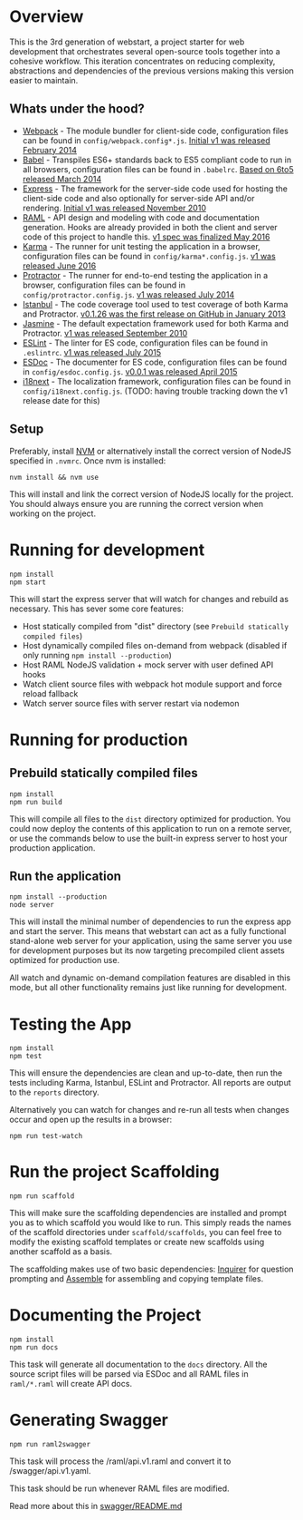 # Overview

This is the 3rd generation of webstart, a project starter for web development that orchestrates several 
open-source tools together into a cohesive workflow. This iteration concentrates on reducing complexity, 
abstractions and dependencies of the previous versions making this version easier to maintain.

## Whats under the hood?

* [Webpack](https://webpack.github.io/) - The module bundler for client-side code, configuration files can be found in 
`config/webpack.config*.js`.  [Initial v1 was released February 2014](https://github.com/webpack/webpack/releases/tag/v1.0.0)
* [Babel](https://babeljs.io/) - Transpiles ES6+ standards back to ES5 compliant code to run in all browsers, 
configuration files can be found in `.babelrc`. [Based on 6to5 released March 2014](https://babeljs.io/blog/2016/12/07/the-state-of-babel#some-history)
* [Express](https://expressjs.com/) - The framework for the server-side code used for hosting the client-side code and
also optionally for server-side API and/or rendering. [Initial v1 was released November 2010](https://github.com/expressjs/express/blob/master/History.md?#100--2010-11-16)
* [RAML](http://raml.org/) - API design and modeling with code and documentation generation. Hooks are already provided 
in both the client and server code of this project to handle this. [v1 spec was finalized May 2016](http://raml.org/blogs/announcing-raml-10-ga)
* [Karma](https://karma-runner.github.io) - The runner for unit testing the application in a browser, configuration files can be found in
`config/karma*.config.js`. [v1 was released June 2016](https://github.com/karma-runner/karma/blob/master/CHANGELOG.md#100-2016-06-23)
* [Protractor](http://www.protractortest.org) - The runner for end-to-end testing the application in a browser, configuration files can be found in 
`config/protractor.config.js`. [v1 was released July 2014](https://github.com/angular/protractor/releases/tag/1.0.0)
* [Istanbul](https://istanbul.js.org/) - The code coverage tool used to test coverage of both Karma and Protractor. [v0.1.26 was the first release on GitHub in January 2013](https://github.com/gotwarlost/istanbul/releases/tag/v0.1.26)
* [Jasmine](http://jasmine.github.io/) - The default expectation framework used for both Karma and Protractor. [v1 was released September 2010](https://github.com/jasmine/jasmine/releases/tag/1.0.0-release)
* [ESLint](http://eslint.org/) - The linter for ES code, configuration files can be found in `.eslintrc`. [v1 was released July 2015](https://github.com/eslint/eslint/blob/master/CHANGELOG.md)
* [ESDoc](https://esdoc.org/) - The documenter for ES code, configuration files can be found in `config/esdoc.config.js`. [v0.0.1 was released April 2015](https://github.com/esdoc/esdoc/releases/tag/v0.0.1)
* [i18next](http://i18next.com/) - The localization framework, configuration files can be found in `config/i18next.config.js`. (TODO: having trouble tracking down the v1 release date for this)

## Setup

Preferably, install [NVM](https://github.com/creationix/nvm) or alternatively install the correct version
of NodeJS specified in `.nvmrc`. Once nvm is installed:

```
nvm install && nvm use
```

This will install and link the correct version of NodeJS locally for 
the project. You should always ensure you are running the correct 
version when working on the project.

# Running for development

```
npm install
npm start
```

This will start the express server that will watch for changes and rebuild
as necessary. This has sever some core features:

* Host statically compiled from "dist" directory (see `Prebuild statically compiled files`)
* Host dynamically compiled files on-demand from webpack (disabled if only running `npm install --production`)
* Host RAML NodeJS validation + mock server with user defined API hooks
* Watch client source files with webpack hot module support and force reload fallback
* Watch server source files with server restart via nodemon

# Running for production

## Prebuild statically compiled files

```
npm install
npm run build
```

This will compile all files to the `dist` directory optimized for production. You could now deploy 
the contents of this application to run on a remote server, or use the commands below to 
use the built-in express server to host your production application.

## Run the application

```
npm install --production
node server
```

This will install the minimal number of dependencies to run the 
express app and start the server. This means that webstart can act as a fully functional
stand-alone web server for your application, using the same server you use for 
development purposes but its now targeting precompiled client assets optimized 
for production use.

All watch and dynamic on-demand compilation features are disabled in this mode, but all
other functionality remains just like running for development.

# Testing the App

```
npm install
npm test
```

This will ensure the dependencies are clean and up-to-date, then run 
the tests including Karma, Istanbul, ESLint and Protractor. All reports are output
to the `reports` directory.

Alternatively you can watch for
changes and re-run all tests when changes occur and open up the results
in a browser:

```
npm run test-watch
```

# Run the project Scaffolding

```
npm run scaffold
```

This will make sure the scaffolding dependencies are installed and prompt 
you as to which scaffold you would like to run. This simply reads
the names of the scaffold directories under `scaffold/scaffolds`, you can
feel free to modify the existing scaffold templates or create new scaffolds 
using another scaffold as a basis. 

The scaffolding makes use of two basic dependencies: [Inquirer](https://github.com/sboudrias/Inquirer.js) 
for question prompting and [Assemble](https://github.com/assemble/assemble) for assembling and
copying template files.

# Documenting the Project

```
npm install
npm run docs
```

This task will generate all documentation to the `docs` directory. All
the source script files will be parsed via ESDoc and all RAML files 
in `raml/*.raml` will create API docs.

# Generating Swagger

```
npm run raml2swagger
```

This task will process the /raml/api.v1.raml and convert it to /swagger/api.v1.yaml.

This task should be run whenever RAML files are modified.

Read more about this in [swagger/README.md](swagger/README.md)